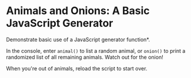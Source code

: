 # Animals and Onions: A Basic JavaScript Generator

Demonstrate basic use of a JavaScript generator function*. 

In the console, enter `animal()` to list a random animal, or `onion()` to print a randomized list of all remaining animals. Watch out for the onion!

When you're out of animals, reload the script to start over.